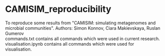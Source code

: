 # CAMISIM_reproducibility
To reproduce some results from "CAMISIM: simulating metagenomes and microbial communities". Authors: Simon Konnov, Ciara Makievskaya, Ruslan Gumerov <br>
commands.txt contains all commands which were used in current research. visualisation.ipynb contains all commands which were used for visualisation.
